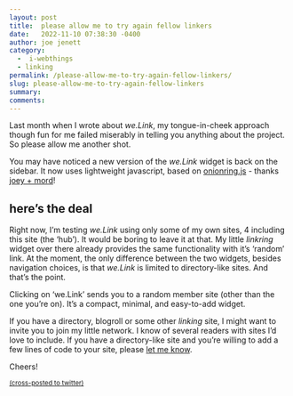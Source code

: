```yaml
---
layout: post
title:  please allow me to try again fellow linkers
date:   2022-11-10 07:38:30 -0400
author: joe jenett
category:
  -  i-webthings
  - linking
permalink: /please-allow-me-to-try-again-fellow-linkers/
slug: please-allow-me-to-try-again-fellow-linkers
summary:
comments: 
---
```

<p>Last month when I wrote about <em>we.Link</em>, my tongue-in-cheek approach though fun for me failed miserably in telling you anything about the project. So please allow me another shot.</p> 
<p>You may have noticed a new version of the <em>we.Link</em> widget is back on the sidebar. It now uses lightweight javascript, based on <a href="https://garlic.garden/onionring/">onionring.js</a> - thanks <a href="https://allium.house/">joey + mord</a>!</p>
<h2>here’s the deal</h2>
<p>Right now, I’m testing <em>we.Link</em> using only some of my own sites, 4 including this site (the ‘hub’). It would be boring to leave it at that. My little <em>linkring</em> widget over there already provides the same functionality with it’s ‘random’ link. At the moment, the only difference between the two widgets, besides navigation choices, is that <em>we.Link</em> is limited to directory-like sites. And that’s the point.</p>
<p>Clicking on ‘we.Link’ sends you to a random member site (other than the one you’re on). It’s a compact, minimal, and easy-to-add widget.</p>
<p>If you have a directory, blogroll or some other <em>linking</em> site, I might want to invite you to join my little network. I know of several readers with sites I’d love to include. If you have a directory-like site and you’re willing to add a few lines of code to your site, please <a href="https://joejenett.com/contact/">let me know</a>. </p>
<p>Cheers!</p>
	
<a href="https://brid.gy/publish/twitter"><small>(cross-posted to twitter)</small></a>
<data class="p-bridgy-omit-link" value="false"></data>